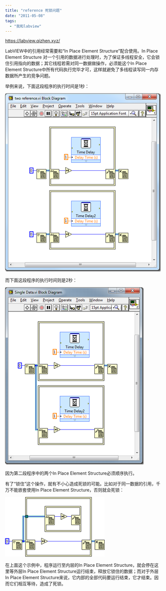 ```yaml
---
title: "reference 死锁问题"
date: "2011-05-08"
tags: 
  - "我和labview"
---
```


https://labview.qizhen.xyz/

LabVIEW中的引用经常需要和“In Place Element Structure”配合使用。In Place Element Structure 对一个引用的数据进行处理时，为了保证多线程安全，它会锁住引用指向的数据；其它线程若需对同一数据做操作，必须能这个In Place Element Structure中所有代码执行完毕才可，这样就避免了多线程读写同一内存数据所产生的竞争问题。

举例来说，下面这段程序的执行时间是1秒：

![image](images/image_thumb.png "image")

而下面这段程序的执行时间则是2秒：

![image](images/image_thumb1.png "image")

因为第二段程序中的两个In Place Element Structure必须顺序执行。

有了“锁住”这个操作，就有不小心造成死锁的可能。比如对于同一数据的引用，千万不能嵌套使用In Place Element Structure，否则就会死锁：

![image](images/image_thumb2.png "image")

在上面这个示例中，程序运行至内层的In Place Element Structure，就会停在这里等外层In Place Element Structure运行结束，释放它锁住的数据；而对于外层In Place Element Structure来说，它内部的全部代码要运行结束，它才结束。因而它们相互等待，造成了死锁。
